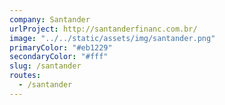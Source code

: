 ```yaml
---
company: Santander
urlProject: http://santanderfinanc.com.br/
image: "../../static/assets/img/santander.png"
primaryColor: "#eb1229"
secondaryColor: "#fff"
slug: /santander
routes:
  - /santander
---
```

